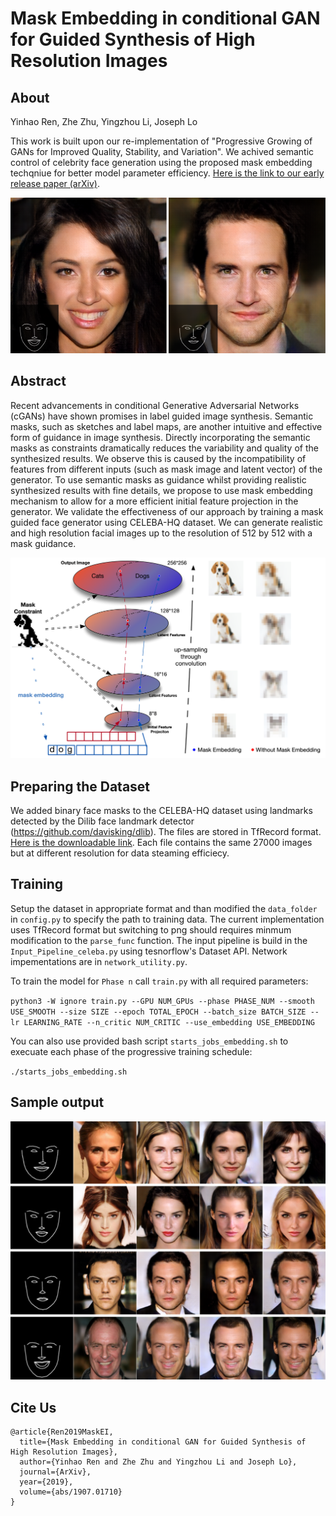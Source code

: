 # Mask Embedding in conditional GAN for Guided Synthesis of High Resolution Images
## About

Yinhao Ren, Zhe Zhu, Yingzhou Li, Joseph Lo

This work is built upon our re-implementation of "Progressive Growing of GANs for Improved Quality, Stability, and Variation". We achived semantic control of celebrity face generation using the proposed mask embedding techqniue for better model parameter efficiency. [Here is the link to our early release paper (arXiv)](https://arxiv.org/abs/1907.01710).



![](Figures/teaser.png)

## Abstract
Recent advancements in conditional Generative Adversarial Networks
(cGANs) have shown promises in label guided image synthesis. Semantic
masks, such as sketches and label maps, are another intuitive and
effective form of guidance in image synthesis. Directly incorporating
the semantic masks as constraints dramatically reduces the variability
and quality of the synthesized results. We observe this is caused by
the incompatibility of features  from different  inputs (such as mask
image and latent vector) of the generator. To use semantic masks as
guidance whilst providing realistic synthesized results with fine
details, we propose to use mask embedding mechanism  to allow for
a more efficient  initial feature projection  in the generator. We
validate the effectiveness of our approach by training a mask guided
face generator using  CELEBA-HQ dataset. We can generate realistic and
high resolution facial images up to the resolution of 512 by 512
with a mask guidance.


![](Figures/Sample_Space_Convolution.png)

## Preparing the Dataset
We added binary face masks to the CELEBA-HQ dataset using landmarks detected by the Dilib face landmark detector (https://github.com/davisking/dlib). The files are stored in TfRecord format. [Here is the downloadable link](https://deckard.duhs.duke.edu/~yr41/celebaHQ_mask). Each file contains the same 27000 images but at different resolution for data steaming efficiecy.


## Training
Setup the dataset in appropriate format and than modified the `data_folder` in `config.py` to specify the path to training data. The current implementation uses TfRecord format but switching to png should requires minmum modification to the `parse_func` function. The input pipeline is build in the `Input_Pipeline_celeba.py` using tesnorflow's Dataset API. Network impementations are in `network_utility.py`. 

To train the model for `Phase n` call `train.py` with all required parameters:

`python3 -W ignore train.py --GPU NUM_GPUs --phase PHASE_NUM --smooth USE_SMOOTH --size SIZE --epoch TOTAL_EPOCH --batch_size BATCH_SIZE --lr LEARNING_RATE --n_critic NUM_CRITIC --use_embedding USE_EMBEDDING`

You can also use provided bash script `starts_jobs_embedding.sh` to execuate each phase of the progressive training schedule:

`./starts_jobs_embedding.sh`

## Sample output

![](Figures/change_latent_vectors.png)

## Cite Us
```
@article{Ren2019MaskEI,
  title={Mask Embedding in conditional GAN for Guided Synthesis of High Resolution Images},
  author={Yinhao Ren and Zhe Zhu and Yingzhou Li and Joseph Lo},
  journal={ArXiv},
  year={2019},
  volume={abs/1907.01710}
}
```
